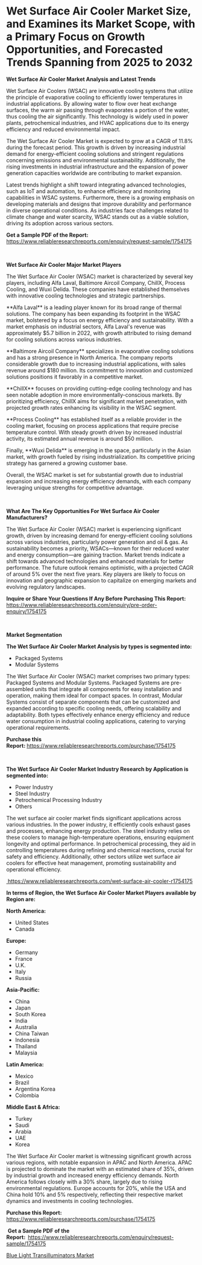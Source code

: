 <p><h1>Wet Surface Air Cooler Market Size, and Examines its Market Scope, with a Primary Focus on Growth Opportunities, and Forecasted Trends Spanning from 2025 to 2032</h1></p><p><strong>Wet Surface Air Cooler Market Analysis and Latest Trends</strong></p>
<p><p>Wet Surface Air Coolers (WSAC) are innovative cooling systems that utilize the principle of evaporative cooling to efficiently lower temperatures in industrial applications. By allowing water to flow over heat exchange surfaces, the warm air passing through evaporates a portion of the water, thus cooling the air significantly. This technology is widely used in power plants, petrochemical industries, and HVAC applications due to its energy efficiency and reduced environmental impact.</p><p>The Wet Surface Air Cooler Market is expected to grow at a CAGR of 11.8% during the forecast period. This growth is driven by increasing industrial demand for energy-efficient cooling solutions and stringent regulations concerning emissions and environmental sustainability. Additionally, the rising investments in industrial infrastructure and the expansion of power generation capacities worldwide are contributing to market expansion. </p><p>Latest trends highlight a shift toward integrating advanced technologies, such as IoT and automation, to enhance efficiency and monitoring capabilities in WSAC systems. Furthermore, there is a growing emphasis on developing materials and designs that improve durability and performance in diverse operational conditions. As industries face challenges related to climate change and water scarcity, WSAC stands out as a viable solution, driving its adoption across various sectors.</p></p>
<p><strong>Get a Sample PDF of the Report:&nbsp;</strong> <a href="https://www.reliableresearchreports.com/enquiry/request-sample/1754175?utm_campaign=2307&utm_medium=2&utm_source=Github&utm_content=ia&utm_term=18022025&utm_id=wet-surface-air-cooler">https://www.reliableresearchreports.com/enquiry/request-sample/1754175</a></p>
<p>&nbsp;</p>
<p><strong>Wet Surface Air Cooler Major Market Players</strong></p>
<p><p>The Wet Surface Air Cooler (WSAC) market is characterized by several key players, including Alfa Laval, Baltimore Aircoil Company, ChillX, Process Cooling, and Wuxi Delida. These companies have established themselves with innovative cooling technologies and strategic partnerships.</p><p>**Alfa Laval** is a leading player known for its broad range of thermal solutions. The company has been expanding its footprint in the WSAC market, bolstered by a focus on energy efficiency and sustainability. With a market emphasis on industrial sectors, Alfa Laval's revenue was approximately $5.7 billion in 2022, with growth attributed to rising demand for cooling solutions across various industries.</p><p>**Baltimore Aircoil Company** specializes in evaporative cooling solutions and has a strong presence in North America. The company reports considerable growth due to increasing industrial applications, with sales revenue around $180 million. Its commitment to innovation and customized solutions positions it favorably in a competitive market.</p><p>**ChillX** focuses on providing cutting-edge cooling technology and has seen notable adoption in more environmentally-conscious markets. By prioritizing efficiency, ChillX aims for significant market penetration, with projected growth rates enhancing its visibility in the WSAC segment.</p><p>**Process Cooling** has established itself as a reliable provider in the cooling market, focusing on process applications that require precise temperature control. With steady growth driven by increased industrial activity, its estimated annual revenue is around $50 million.</p><p>Finally, **Wuxi Delida** is emerging in the space, particularly in the Asian market, with growth fueled by rising industrialization. Its competitive pricing strategy has garnered a growing customer base.</p><p>Overall, the WSAC market is set for substantial growth due to industrial expansion and increasing energy efficiency demands, with each company leveraging unique strengths for competitive advantage.</p></p>
<p>&nbsp;</p>
<p><strong>What Are The Key Opportunities For Wet Surface Air Cooler Manufacturers?</strong></p>
<p><p>The Wet Surface Air Cooler (WSAC) market is experiencing significant growth, driven by increasing demand for energy-efficient cooling solutions across various industries, particularly power generation and oil & gas. As sustainability becomes a priority, WSACs—known for their reduced water and energy consumption—are gaining traction. Market trends indicate a shift towards advanced technologies and enhanced materials for better performance. The future outlook remains optimistic, with a projected CAGR of around 5% over the next five years. Key players are likely to focus on innovation and geographic expansion to capitalize on emerging markets and evolving regulatory landscapes.</p></p>
<p><strong>Inquire or Share Your Questions If Any Before Purchasing This Report:</strong> <a href="https://www.reliableresearchreports.com/enquiry/pre-order-enquiry/1754175?utm_campaign=2307&utm_medium=2&utm_source=Github&utm_content=ia&utm_term=18022025&utm_id=wet-surface-air-cooler">https://www.reliableresearchreports.com/enquiry/pre-order-enquiry/1754175</a></p>
<p>&nbsp;</p>
<p><strong>Market Segmentation</strong></p>
<p><strong>The Wet Surface Air Cooler Market Analysis by types is segmented into:</strong></p>
<p><ul><li>Packaged Systems</li><li>Modular Systems</li></ul></p>
<p><p>The Wet Surface Air Cooler (WSAC) market comprises two primary types: Packaged Systems and Modular Systems. Packaged Systems are pre-assembled units that integrate all components for easy installation and operation, making them ideal for compact spaces. In contrast, Modular Systems consist of separate components that can be customized and expanded according to specific cooling needs, offering scalability and adaptability. Both types effectively enhance energy efficiency and reduce water consumption in industrial cooling applications, catering to varying operational requirements.</p></p>
<p><strong>Purchase this Report:&nbsp;</strong><a href="https://www.reliableresearchreports.com/purchase/1754175?utm_campaign=2307&utm_medium=2&utm_source=Github&utm_content=ia&utm_term=18022025&utm_id=wet-surface-air-cooler">https://www.reliableresearchreports.com/purchase/1754175</a></p>
<p>&nbsp;</p>
<p><strong>The Wet Surface Air Cooler Market Industry Research by Application is segmented into:</strong></p>
<p><ul><li>Power Industry</li><li>Steel Industry</li><li>Petrochemical Processing Industry</li><li>Others</li></ul></p>
<p><p>The wet surface air cooler market finds significant applications across various industries. In the power industry, it efficiently cools exhaust gases and processes, enhancing energy production. The steel industry relies on these coolers to manage high-temperature operations, ensuring equipment longevity and optimal performance. In petrochemical processing, they aid in controlling temperatures during refining and chemical reactions, crucial for safety and efficiency. Additionally, other sectors utilize wet surface air coolers for effective heat management, promoting sustainability and operational efficiency.</p></p>
<p><a href="https://www.reliableresearchreports.com/wet-surface-air-cooler-r1754175?utm_campaign=2307&utm_medium=2&utm_source=Github&utm_content=ia&utm_term=18022025&utm_id=wet-surface-air-cooler">&nbsp;https://www.reliableresearchreports.com/wet-surface-air-cooler-r1754175</a></p>
<p><strong>In terms of Region, the Wet Surface Air Cooler Market Players available by Region are:</strong></p>
<p>
    <p> <strong> North America: </strong>
        <ul>
            <li>United States</li>
            <li>Canada</li>
        </ul>
        </p> 
    <p> <strong> Europe: </strong>
        <ul>
            <li>Germany</li>
            <li>France</li>
            <li>U.K.</li>
            <li>Italy</li>
            <li>Russia</li>
        </ul>
        </p> 
    <p> <strong> Asia-Pacific: </strong>
        <ul>
            <li>China</li>
            <li>Japan</li>
            <li>South Korea</li>
            <li>India</li>
            <li>Australia</li>
            <li>China Taiwan</li>
            <li>Indonesia</li>
            <li>Thailand</li>
            <li>Malaysia</li>
        </ul>
        </p> 
    <p> <strong> Latin America: </strong>
        <ul>
            <li>Mexico</li>
            <li>Brazil</li>
            <li>Argentina Korea</li>
            <li>Colombia</li>
        </ul>
        </p> 
    <p> <strong> Middle East & Africa: </strong>
        <ul>
            <li>Turkey</li>
            <li>Saudi</li>
            <li>Arabia</li>
            <li>UAE</li>
            <li>Korea</li>
        </ul>
    </p>
    </p>
<p><p>The Wet Surface Air Cooler market is witnessing significant growth across various regions, with notable expansion in APAC and North America. APAC is projected to dominate the market with an estimated share of 35%, driven by industrial growth and increased energy efficiency demands. North America follows closely with a 30% share, largely due to rising environmental regulations. Europe accounts for 20%, while the USA and China hold 10% and 5% respectively, reflecting their respective market dynamics and investments in cooling technologies.</p></p>
<p><strong>Purchase this Report: </strong><a href="https://www.reliableresearchreports.com/purchase/1754175?utm_campaign=2307&utm_medium=2&utm_source=Github&utm_content=ia&utm_term=18022025&utm_id=wet-surface-air-cooler">https://www.reliableresearchreports.com/purchase/1754175</a></p>
<p>&nbsp;<strong>Get a Sample PDF of the Report:&nbsp;&nbsp;</strong><a href="https://www.reliableresearchreports.com/enquiry/request-sample/1754175?utm_campaign=2307&utm_medium=2&utm_source=Github&utm_content=ia&utm_term=18022025&utm_id=wet-surface-air-cooler">https://www.reliableresearchreports.com/enquiry/request-sample/1754175</a></p>
<p><strong></strong></p>
<p><p><a href="https://github.com/ulyssacrayne00231/Market-Research-Report-List-1/blob/main/blue-light-transilluminators-market.md?utm_campaign=2307&utm_medium=2&utm_source=Github&utm_content=ia&utm_term=18022025&utm_id=wet-surface-air-cooler">Blue Light Transilluminators Market</a></p></p>